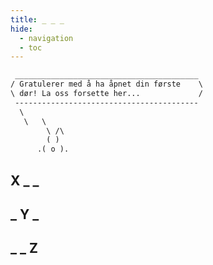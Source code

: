 ```yaml
---
title: _ _ _
hide:
  - navigation
  - toc
---
```


<style>

{% include "ahoquiz/style.css" %}

</style>

```txt
 _________________________________________
/ Gratulerer med å ha åpnet din første    \
\ dør! La oss forsette her...             /
 -----------------------------------------
  \
   \   \
        \ /\
        ( )
      .( o ).

```

## X _ _

<script src="https://gist.github.com/karamellpelle/cd21be6e10fc7c1f3772169b23106ba8.js"></script>


## _ Y _

<script src="https://gist.github.com/karamellpelle/cd21be6e10fc7c1f3772169b23106ba8.js"></script>


## _ _ Z

<script src="https://gist.github.com/karamellpelle/cd21be6e10fc7c1f3772169b23106ba8.js"></script>
